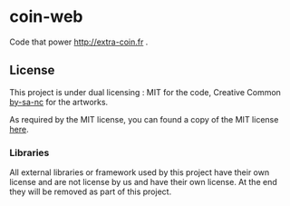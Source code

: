 # coin-web

Code that power http://extra-coin.fr .


## License

This project is under dual licensing : MIT for the code, Creative Common [by-sa-nc](https://creativecommons.org/licenses/by-nc-sa/3.0/) for the artworks.

As required by the MIT license, you can found a copy of the MIT license [here](LICENSE.md).

### Libraries
All external libraries or framework used by this project have their own license and are not license by us and have their own license. At the end they will be removed as part of this project.
